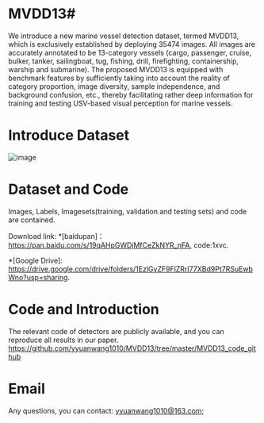 # MVDD13#

We introduce a new marine vessel detection dataset, termed MVDD13, which is exclusively established by deploying 35474 images. All images are accurately annotated to be 13-category vessels (cargo,
passenger, cruise, bulker, tanker, sailingboat, tug, fishing, drill, firefighting, containership,
warship and submarine). The proposed MVDD13 is equipped with benchmark features by sufficiently taking into account the reality of category proportion, image diversity, sample independence, and background confusion, etc., thereby facilitating rather deep information for training and testing USV-based visual perception for marine vessels.


# Introduce Dataset
![image](https://user-images.githubusercontent.com/63236598/188273495-260a80e9-a2c3-4a82-95d8-c7ca7550b7bc.png)

# Dataset and Code
Images, Labels, Imagesets(training, validation and testing sets) and code are contained. 

Download link:
  *[baidupan]：https://pan.baidu.com/s/19qAHpGWDjMfCeZkNYR_nFA, code:1xvc.
  
  *[Google Drive]: https://drive.google.com/drive/folders/1EzlGyZF9FlZRrI77XBd9Pt7RSuEwbWno?usp=sharing.

# Code and Introduction
The relevant code of detectors are publicly available, and you can reproduce all results in our paper.
https://github.com/yyuanwang1010/MVDD13/tree/master/MVDD13_code_github

# Email
Any questions, you can contact: yyuanwang1010@163.com;
